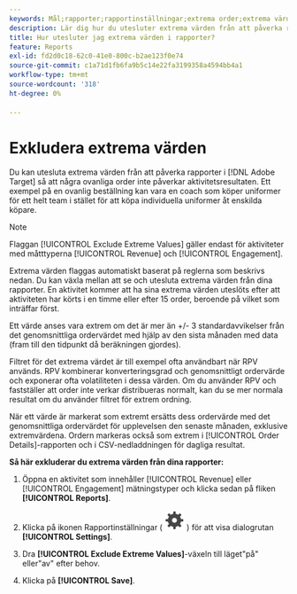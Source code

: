 ```yaml
---
keywords: Mål;rapporter;rapportinställningar;extrema order;extrema värden
description: Lär dig hur du utesluter extrema värden från att påverka rapporter i Adobe [!DNL Target] så att några ovanliga order inte påverkar dina aktivitetsresultat.
title: Hur utesluter jag extrema värden i rapporter?
feature: Reports
exl-id: fd2d0c18-62c0-41e0-800c-b2ae123f0e74
source-git-commit: c1a71d1fb6fa9b5c14e22fa3199358a4594bb4a1
workflow-type: tm+mt
source-wordcount: '318'
ht-degree: 0%

---
```


# Exkludera extrema värden

Du kan utesluta extrema värden från att påverka rapporter i [!DNL Adobe Target] så att några ovanliga order inte påverkar aktivitetsresultaten. Ett exempel på en ovanlig beställning kan vara en coach som köper uniformer för ett helt team i stället för att köpa individuella uniformer åt enskilda köpare.

>[!NOTE]
>
>Flaggan [!UICONTROL Exclude Extreme Values] gäller endast för aktiviteter med måtttyperna [!UICONTROL Revenue] och [!UICONTROL Engagement].

Extrema värden flaggas automatiskt baserat på reglerna som beskrivs nedan. Du kan växla mellan att se och utesluta extrema värden från dina rapporter. En aktivitet kommer att ha sina extrema värden uteslöts efter att aktiviteten har körts i en timme eller efter 15 order, beroende på vilket som inträffar först.

Ett värde anses vara extrem om det är mer än +/- 3 standardavvikelser från det genomsnittliga ordervärdet med hjälp av den sista månaden med data (fram till den tidpunkt då beräkningen gjordes).

Filtret för det extrema värdet är till exempel ofta användbart när RPV används. RPV kombinerar konverteringsgrad och genomsnittligt ordervärde och exponerar ofta volatiliteten i dessa värden. Om du använder RPV och fastställer att order inte verkar distribueras normalt, kan du se mer normala resultat om du använder filtret för extrem ordning.

När ett värde är markerat som extremt ersätts dess ordervärde med det genomsnittliga ordervärdet för upplevelsen den senaste månaden, exklusive extremvärdena. Ordern markeras också som extrem i [!UICONTROL Order Details]-rapporten och i CSV-nedladdningen för dagliga resultat.

**Så här exkluderar du extrema värden från dina rapporter:**

1. Öppna en aktivitet som innehåller [!UICONTROL Revenue] eller [!UICONTROL Engagement] mätningstyper och klicka sedan på fliken **[!UICONTROL Reports]**.
1. Klicka på ikonen Rapportinställningar ( ![ikonen Rapportinställningar](/help/main/assets/icons/Setting.svg) ) för att visa dialogrutan **[!UICONTROL Settings]**.

1. Dra **[!UICONTROL Exclude Extreme Values]**-växeln till läget&quot;på&quot; eller&quot;av&quot; efter behov.
1. Klicka på **[!UICONTROL Save]**.
